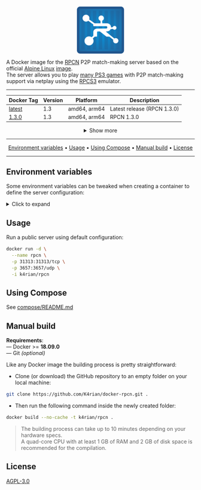 <p align="center">
 <img alt="docker-rpcn logo" src="https://raw.githubusercontent.com/K4rian/docker-rpcn/assets/icons/logo-docker-rpcn.svg" width="25%" align="center">
</p>

A Docker image for the [RPCN][1] P2P match-making server based on the official [Alpine Linux][2] [image][3].<br>
The server allows you to play [many PS3 games][4] with P2P match-making support via netplay using the [RPCS3][5] emulator.

---
<div align="center">

Docker Tag  | Version | Platform     | Description
---         | ---     | ---          | ---
[latest][6] | 1.3     | amd64, arm64 | Latest release (RPCN 1.3.0)
[1.3.0][6]  | 1.3     | amd64, arm64 | RPCN 1.3.0

<details>
<summary>Show more</summary>

Docker Tag   | Version | Platform     | Description
---          | ---     | ---          | ---
[1.2.4x][10] | 1.2     | amd64, arm64 | RPCN 1.2.4x (2024-09)
[1.2.4][9]   | 1.0     | amd64, arm64 | RPCN 1.2.4
[1.2.3][9]   | 1.0     | amd64, arm64 | RPCN 1.2.3
[1.2.2][9]   | 1.0     | amd64, arm64 | RPCN 1.2.2
[1.2.1][9]   | 1.0     | amd64, arm64 | RPCN 1.2.1

</details>
</div>

---
<p align="center"><a href="#environment-variables">Environment variables</a> &bull; <a href="#usage">Usage</a> &bull; <a href="#using-compose">Using Compose</a> &bull; <a href="#manual-build">Manual build</a> <!-- &bull; <a href="#see-also">See also</a> --> &bull; <a href="#license">License</a></p>

---
## Environment variables
Some environment variables can be tweaked when creating a container to define the server configuration:

<details>
<summary>Click to expand</summary>

Variable                | Default value  | Description 
---                     | ---            | ---
RPCN_HOST               | 0.0.0.0        | Host to bind to.
RPCN_PORT               | 31313          | Port<sup>1</sup> to listen on (TCP).
RPCN_CREATEMISSING      | true           | Create missing PSN servers IDs internally.
RPCN_LOGVERBOSITY       | Info           | Determines the verbosity of the logging. Valid values are: Trace, Debug, Info, Warn, Error.
RPCN_EMAILVALIDATION    | false          | This determines if emails are validated (if an email is sent to verify it and if a token is required).
RPCN_EMAILHOST          |                | If empty, the server will bind on `localhost:25` and credentials settings are ignored. Not started if email validation is set to `false`.
RPCN_EMAILLOGIN         |                | Email server login.
RPCN_EMAILPASSWORD      |                | Email server password.
RPCN_SIGNTICKETS        | false          | Determines if tickets are signed.
RPCN_SIGNTICKETSDIGEST  | SHA224         | OpenSSL message digest algorithm used to sign tickets.
RPCN_ENABLESTATSERVER   | false          | Enables a minimal web server to display stats.
RPCN_STATSERVERHOST     | 0.0.0.0        | Web stat server host.
RPCN_STATSERVERPORT     | 31314          | Web stat server port.
RPCN_ADMINLIST          |                | List of admin usernames, separated by a comma (without space). Ensure that admin accounts are created before making the server public.

> <sup>1</sup> The server requires the following extra port to be opened: __3657__ (UDP).<br>

</details>

## Usage
Run a public server using default configuration: 
```bash
docker run -d \
  --name rpcn \
  -p 31313:31313/tcp \
  -p 3657:3657/udp \
  -i k4rian/rpcn
```

## Using Compose
See [compose/README.md][7]

## Manual build
__Requirements__:<br>
— Docker >= __18.09.0__<br>
— Git *(optional)*

Like any Docker image the building process is pretty straightforward: 

- Clone (or download) the GitHub repository to an empty folder on your local machine:
```bash
git clone https://github.com/K4rian/docker-rpcn.git .
```

- Then run the following command inside the newly created folder:
```bash
docker build --no-cache -t k4rian/rpcn .
```
> The building process can take up to 10 minutes depending on your hardware specs. <br>
> A quad-core CPU with at least 1 GB of RAM and 2 GB of disk space is recommended for the compilation.

<!---
## See also
* __[RPCN Egg](https://github.com/K4rian/)__ — A custom egg of RPCN for the Pterodactyl Panel.
* __[RPCN Template](https://github.com/K4rian/)__ — A custom template of RPCN ready to deploy from the Portainer Web UI.
--->

## License
[AGPL-3.0][8]

[1]: https://github.com/RipleyTom/rpcn "RPCN Repository"
[2]: https://www.alpinelinux.org/ "Alpine Linux Official Website"
[3]: https://hub.docker.com/_/alpine "Alpine Linux Docker Image"
[4]: https://wiki.rpcs3.net/index.php?title=RPCN_Compatibility_List "RPCN Compatibility List"
[5]: https://rpcs3.net/ "RPCS3 Project Website"
[6]: https://github.com/K4rian/docker-rpcn/blob/master/Dockerfile "Latest Dockerfile"
[7]: https://github.com/K4rian/docker-rpcn/tree/master/compose "Compose Files"
[8]: https://github.com/K4rian/docker-rpcn/blob/master/LICENSE
[9]: https://github.com/K4rian/docker-rpcn/blob/f4b33ea25ba3eba0a1c67ab3ef6c69596d9dc6d8/Dockerfile "Dockerfile v1.0"
[10]: https://github.com/K4rian/docker-rpcn/blob/e499e32380a44a6bfc4c529e139bbc90c5236d21/Dockerfile "Dockerfile v1.2"